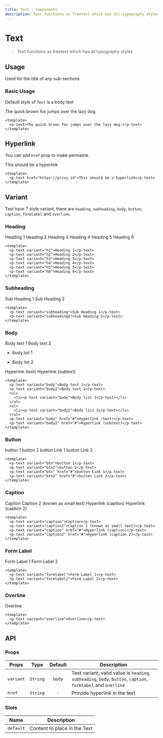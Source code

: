 ```yaml
---
title: Text · Components
description: Text functions as freetext which has all typography styles
---
```


<script setup>
  import pText from './Text.vue'
</script>

# Text

> Text functions as freetext which has all typography styles

## Usage
Used for the title of any sub-sections

### Basic Usage
Default style of `Text` is a body text

<preview>
  <p-text>The quick brown fox jumps over the lazy dog.</p-text>
</preview>

```vue
<template>
  <p-text>The quick brown fox jumps over the lazy dog.</p-text>
</template>
```

## Hyperlink
You can add `href` prop to make permalink.

<preview>
  <p-text href="https://privy.id">This should be a hyperlink</p-text>
</preview>

```vue
<template>
  <p-text href="https://privy.id">This should be a hyperlink</p-text>
</template>
```


## Variant
Text have 7 style variant, there are `heading`, `subheading`, `body`, `button`, `caption`, `formlabel` and `overline`.

### Heading

<preview class="flex-col space-y-2">
  <p-text variant="h1">Heading 1</p-text>
  <p-text variant="h2">Heading 2</p-text>
  <p-text variant="h3">Heading 3</p-text>
  <p-text variant="h4">Heading 4</p-text>
  <p-text variant="h5">Heading 5</p-text>
  <p-text variant="h6">Heading 6</p-text>
</preview>

```vue
<template>
  <p-text variant="h1">Heading 1</p-text>
  <p-text variant="h2">Heading 2</p-text>
  <p-text variant="h3">Heading 3</p-text>
  <p-text variant="h4">Heading 4</p-text>
  <p-text variant="h5">Heading 5</p-text>
  <p-text variant="h6">Heading 6</p-text>
</template>
```

### Subheading

<preview class="flex-col space-y-2">
  <p-text variant="subheading">Sub Heading 1</p-text>
  <p-text variant="subheading2">Sub Heading 2</p-text>
</preview>

```vue
<template>
  <p-text variant="subheading">Sub Heading 1</p-text>
  <p-text variant="subheading2">Sub Heading 2</p-text>
</template>
```

### Body

<preview class="flex-col space-y-2">
  <p-text variant="body">Body text 1</p-text>
  <p-text variant="body2">Body text 2</p-text>
  <ul class="!list-disc">
    <li><p-text variant="body">Body list 1</p-text></li>
  </ul>
  <ul class="!list-disc">
    <li><p-text variant="body2">Body list 2</p-text></li>
  </ul>
  <p-text variant="body" href="#">Hyperlink (text)</p-text>
  <p-text variant="body2" href="#">Hyperlink (subtext)</p-text>
</preview>

```vue
<template>
  <p-text variant="body">Body text 1</p-text>
  <p-text variant="body2">Body text 2</p-text>
  <ul>
    <li><p-text variant="body">Body list 1</p-text></li>
  </ul>
  <ul>
    <li><p-text variant="body2">Body list 2</p-text></li>
  </ul>
  <p-text variant="body" href="#">Hyperlink (text)</p-text>
  <p-text variant="body2" href="#">Hyperlink (subtext)</p-text>
</template>
```

### Button

<preview class="flex-col space-y-2">
  <p-text variant="btn">button 1</p-text>
  <p-text variant="btn2">button 2</p-text>
  <p-text variant="btn" href="#" hyperlink>button Link 1</p-text>
  <p-text variant="btn2" href="#" hyperlink>button Link 2</p-text>
</preview>

```vue
<template>
  <p-text variant="btn">button 1</p-text>
  <p-text variant="btn2">button 2</p-text>
  <p-text variant="btn" href="#">button Link 1</p-text>
  <p-text variant="btn2" href="#">button Link 2</p-text>
</template>
```

### Caption

<preview class="flex-col space-y-2">
  <p-text variant="caption">Caption</p-text>
  <p-text variant="caption2">Caption 2 (known as small text)</p-text>
  <p-text variant="caption" href="#">Hyperlink (caption)</p-text>
  <p-text variant="caption2" href="#">Hyperlink (caption 2)</p-text>
</preview>

```vue
<template>
  <p-text variant="caption">Caption</p-text>
  <p-text variant="caption2">Caption 2 (known as small text)</p-text>
  <p-text variant="caption" href="#">Hyperlink (caption)</p-text>
  <p-text variant="caption2" href="#">Hyperlink (caption 2)</p-text>
</template>
```

### Form Label

<preview class="flex-col space-y-2">
  <p-text variant="formlabel">Form Label 1</p-text>
  <p-text variant="formlabel2">Form Label 2</p-text>
</preview>

```vue
<template>
  <p-text variant="formlabel">Form Label 1</p-text>
  <p-text variant="formlabel2">Form Label 2</p-text>
</template>
```

### Overline

<preview class="flex-col space-y-2">
  <p-text variant="overline">Overline</p-text>
</preview>

```vue
<template>
  <p-text variant="overline">Overline</p-text>
</template>
```

## API

### Props

| Props               |   Type    | Default     | Description                                                            |
|---------------------|:---------:|:-----------:|------------------------------------------------------------------------|
| `variant`           | `String`  | `body`      | Text variant, valid value is `heading`, `subheading`, `body`, `button`, `caption`, `formlabel` and `overline`    |
| `href`              | `String`  | `-`         | Provide hyperlink in the text                                          |

### Slots

| Name             | Description                                             |
|------------------|---------------------------------------------------------|
| `default`        | Content to place in the Text                            |

